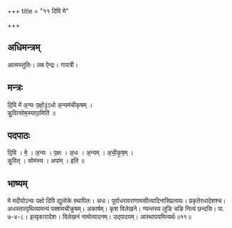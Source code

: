 +++
title = "११ दिवि मे"

+++
## अधिमन्त्रम्
आत्मस्तुतिः। लब ऐन्द्रः। गायत्री।

## मन्त्रः
दि॒वि मे॑ अ॒न्यः प॒क्षो॒३॒॑ऽधो अ॒न्यम॑चीकृषम् ।  
कु॒वित्सोम॒स्यापा॒मिति॑ ॥

## पदपाठः
दि॒वि । मे॒ । अ॒न्यः । प॒क्षः । अ॒धः । अ॒न्यम् । अ॒ची॒कृ॒ष॒म् ।  
कु॒वित् । सोम॑स्य । अपा॑म् । इति॑ ॥

## भाष्यम्
मे मदीयोऽन्यः पक्षो दिवि द्युलोके स्थापितः। अधः। पूर्वाधरावराणामसीत्यादिनासिप्रत्ययः। प्रकृतेरधादेशश्च। अधस्तात्पृथिव्यामन्यं पक्शमचीक्रुषम्। अकार्षम्। कृश विलेखने। ण्यन्तस्य लुङि चङि नित्यं छन्दसि। पा. ७-४-८। इत्यृकारादेशः। विलेखनं नामोत्पादनम्। उद्पादयम्। आस्थापयमित्यर्थः॥११॥